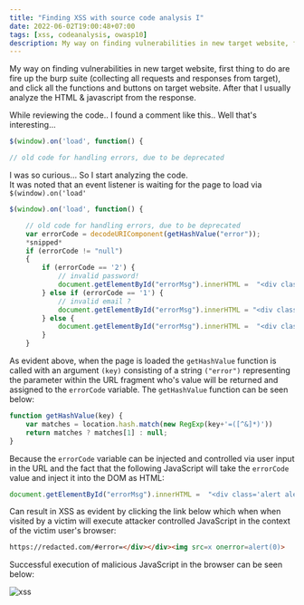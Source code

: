 ```yaml
---
title: "Finding XSS with source code analysis I"
date: 2022-06-02T19:00:48+07:00
tags: [xss, codeanalysis, owasp10]
description: My way on finding vulnerabilities in new target website, first thing to do are fire up the burp suite (collecting all requests and responses from target).
---
```

My way on finding vulnerabilities in new target website, first thing to do are fire up the burp suite (collecting all requests and responses from target), and click all the functions and buttons on target website. After that I usually analyze the HTML & javascript from the response.

While reviewing the code.. I found a comment like this.. Well that's interesting...

```js
$(window).on('load', function() {

// old code for handling errors, due to be deprecated
```

I was so curious... So I start analyzing the code.  
It was noted that an event listener is waiting for the page to load via `$(window).on('load'`

```js
$(window).on('load', function() {

    // old code for handling errors, due to be deprecated
    var errorCode = decodeURIComponent(getHashValue("error"));  
    *snipped*
    if (errorCode != "null")
    {
        if (errorCode == '2') {
            // invalid password!
            document.getElementById("errorMsg").innerHTML =  "<div class='alert alert-danger mt-3 d-inline-block' role='alert'> <span class='badge badge-secondary'>Error "+errorCode+"</span> - No match with our records.</div>";
        } else if (errorCode == '1') {
            // invalid email ?
            document.getElementById("errorMsg").innerHTML = "<div class='alert alert-danger mt-3 d-inline-block' role='alert'> <span class='badge badge-secondary'>Error "+errorCode+"</span> - Not valid. </div>";
        } else {
            document.getElementById("errorMsg").innerHTML =  "<div class='alert alert-danger mt-3 d-inline-block' role='alert'> Error "+errorCode+" - An unexpected error occured. </div>";
        }
    }

```

As evident above, when the page is loaded the `getHashValue` function is called with an argument `(key)` consisting of a string `("error")` representing the parameter within the URL fragment who's value will be returned and assigned to the `errorCode` variable. The `getHashValue` function can be seen below:

```js
function getHashValue(key) {
    var matches = location.hash.match(new RegExp(key+'=([^&]*)'))
    return matches ? matches[1] : null;
}
```

Because the `errorCode` variable can be injected and controlled via user input in the URL and the fact that the following JavaScript will take the `errorCode` value and inject it into the DOM as HTML:

```js
document.getElementById("errorMsg").innerHTML =  "<div class='alert alert-danger mt-3 d-inline-block' role='alert'> Error "+errorCode+" - An unexpected error occured. </div>";

```

Can result in XSS as evident by clicking the link below which when when visited by a victim will execute attacker controlled JavaScript in the context of the victim user's browser:

```html
https://redacted.com/#error=</div></div><img src=x onerror=alert(0)>
```

Successful execution of malicious JavaScript in the browser can be seen below:

![xss](/images/001.png)